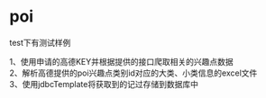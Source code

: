 # poi

test下有测试样例

1、使用申请的高德KEY并根据提供的接口爬取相关的兴趣点数据  
2、解析高德提供的poi兴趣点类别id对应的大类、小类信息的excel文件  
3、使用jdbcTemplate将获取到的记过存储到数据库中

